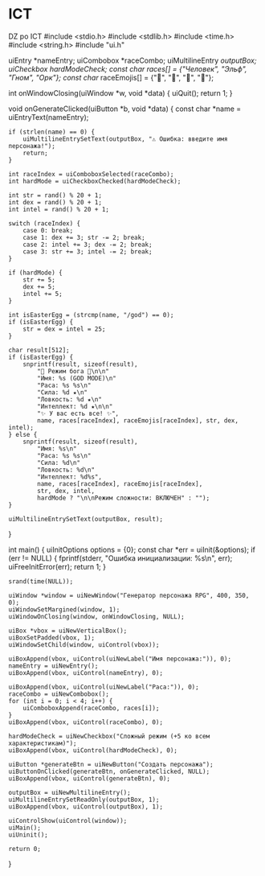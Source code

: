 # ICT
DZ po ICT
#include <stdio.h>
#include <stdlib.h>
#include <time.h>
#include <string.h>
#include "ui.h" 

uiEntry *nameEntry;
uiCombobox *raceCombo;
uiMultilineEntry *outputBox;
uiCheckbox *hardModeCheck;
const char* races[] = {"Человек", "Эльф", "Гном", "Орк"};
const char* raceEmojis[] = {"🧑", "🧝", "🧙", "👹"};

int onWindowClosing(uiWindow *w, void *data) {
    uiQuit();
    return 1;
}

void onGenerateClicked(uiButton *b, void *data) {
    const char *name = uiEntryText(nameEntry);
    
    if (strlen(name) == 0) {
        uiMultilineEntrySetText(outputBox, "⚠️ Ошибка: введите имя персонажа!");
        return;
    }

    int raceIndex = uiComboboxSelected(raceCombo);
    int hardMode = uiCheckboxChecked(hardModeCheck);

    int str = rand() % 20 + 1;
    int dex = rand() % 20 + 1;
    int intel = rand() % 20 + 1;

    switch (raceIndex) {
        case 0: break;  
        case 1: dex += 3; str -= 2; break;  
        case 2: intel += 3; dex -= 2; break;  
        case 3: str += 3; intel -= 2; break;  
    }

    if (hardMode) {
        str += 5;
        dex += 5;
        intel += 5;
    }

    int isEasterEgg = (strcmp(name, "/god") == 0);
    if (isEasterEgg) {
        str = dex = intel = 25;  
    }

    char result[512];
    if (isEasterEgg) {
        snprintf(result, sizeof(result),
            "👑 Режим бога 👑\n\n"
            "Имя: %s (GOD MODE)\n"
            "Раса: %s %s\n"
            "Сила: %d ★\n"
            "Ловкость: %d ★\n"
            "Интеллект: %d ★\n\n"
            "✨ У вас есть все! ✨",
            name, races[raceIndex], raceEmojis[raceIndex], str, dex, intel);
    } else {
        snprintf(result, sizeof(result),
            "Имя: %s\n"
            "Раса: %s %s\n"
            "Сила: %d\n"
            "Ловкость: %d\n"
            "Интеллект: %d%s",
            name, races[raceIndex], raceEmojis[raceIndex], 
            str, dex, intel,
            hardMode ? "\n\nРежим сложности: ВКЛЮЧЕН" : "");
    }

    uiMultilineEntrySetText(outputBox, result);
}

int main() {
    uiInitOptions options = {0};
    const char *err = uiInit(&options);
    if (err != NULL) {
        fprintf(stderr, "Ошибка инициализации: %s\n", err);
        uiFreeInitError(err);
        return 1;
    }

    srand(time(NULL));  

    uiWindow *window = uiNewWindow("Генератор персонажа RPG", 400, 350, 0);
    uiWindowSetMargined(window, 1);
    uiWindowOnClosing(window, onWindowClosing, NULL);

    uiBox *vbox = uiNewVerticalBox();
    uiBoxSetPadded(vbox, 1);
    uiWindowSetChild(window, uiControl(vbox));

    uiBoxAppend(vbox, uiControl(uiNewLabel("Имя персонажа:")), 0);
    nameEntry = uiNewEntry();
    uiBoxAppend(vbox, uiControl(nameEntry), 0);

    uiBoxAppend(vbox, uiControl(uiNewLabel("Раса:")), 0);
    raceCombo = uiNewCombobox();
    for (int i = 0; i < 4; i++) {
        uiComboboxAppend(raceCombo, races[i]);
    }
    uiBoxAppend(vbox, uiControl(raceCombo), 0);

    hardModeCheck = uiNewCheckbox("Сложный режим (+5 ко всем характеристикам)");
    uiBoxAppend(vbox, uiControl(hardModeCheck), 0);

    uiButton *generateBtn = uiNewButton("Создать персонажа");
    uiButtonOnClicked(generateBtn, onGenerateClicked, NULL);
    uiBoxAppend(vbox, uiControl(generateBtn), 0);

    outputBox = uiNewMultilineEntry();
    uiMultilineEntrySetReadOnly(outputBox, 1);
    uiBoxAppend(vbox, uiControl(outputBox), 1);

    uiControlShow(uiControl(window));
    uiMain();
    uiUninit();

    return 0;
}
